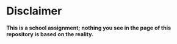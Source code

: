 # Disclaimer
**This is a school assignment; nothing you see in the page of this repository is based on the reality.**
